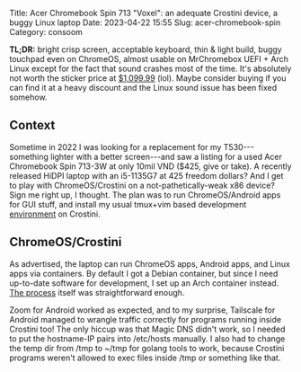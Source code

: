 Title: Acer Chromebook Spin 713 "Voxel": an adequate Crostini device, a buggy Linux laptop
Date: 2023-04-22 15:55
Slug: acer-chromebook-spin
Category: consoom

**TL;DR:** bright crisp screen, acceptable keyboard, thin & light build, buggy
touchpad even on ChromeOS, almost usable on MrChromebox UEFI + Arch Linux
except for the fact that sound crashes most of the time. It's absolutely not
worth the sticker price at [$1,099.99][1] (lol). Maybe consider buying if you can
find it at a heavy discount and the Linux sound issue has been fixed somehow.

## Context

Sometime in 2022 I was looking for a replacement for my T530---something
lighter with a better screen---and saw a listing for a used Acer Chromebook
Spin 713-3W at only 10mil VND ($425, give or take). A recently released HiDPI
laptop with an i5-1135G7 at 425 freedom dollars? And I get to play with
ChromeOS/Crostini on a not-pathetically-weak x86 device? Sign me right up, I
thought. The plan was to run ChromeOS/Android apps for GUI stuff, and install
my usual tmux+vim based development [environment][2] on Crostini.

## ChromeOS/Crostini

As advertised, the laptop can run ChromeOS apps, Android apps, and Linux apps
via containers. By default I got a Debian container, but since I need
up-to-date software for development, I set up an Arch container instead. [The
process][3] itself was straightforward enough.

Zoom for Android worked as expected, and to my surprise, Tailscale for Android
managed to wrangle traffic correctly for programs running inside Crostini too!
The only hiccup was that Magic DNS didn't work, so I needed to put the
hostname-IP pairs into /etc/hosts manually. I also had to change the temp dir
from /tmp to ~/tmp for golang tools to work, because Crostini programs weren't
allowed to exec files inside /tmp or something like that.

[1]: https://www.acer.com/us-en/chromebooks/acer-chromebook-enterprise-spin-713-cp713-3w/pdp/NX.AHAAA.006
[2]: https://git.sr.ht/~nhanb/neodots
[3]: https://wiki.archlinux.org/title/Chrome_OS_devices/Crostini
